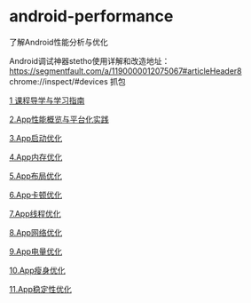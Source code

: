 # android-performance
了解Android性能分析与优化

Android调试神器stetho使用详解和改造地址：https://segmentfault.com/a/1190000012075067#articleHeader8
chrome://inspect/#devices 抓包



[1 课程导学与学习指南](docs/1.课程导学与学习指南.md)

[2.App性能概览与平台化实践](docs/2.App性能概览与平台化实践.md)

[3.App启动优化](docs/3.App启动优化.md)

[4.App内存优化](docs/4.App内存优化.md)

[5.App布局优化](docs/5.App布局优化.md)

[6.App卡顿优化](docs/6.App卡顿优化.md)

[7.App线程优化](docs/7.App线程优化.md)

[8.App网络优化](docs/8.App网络优化.md)

[9.App电量优化](docs/3.App启动优化.md)

[10.App瘦身优化](docs/10.App瘦身优化.md)

[11.App稳定性优化](docs/11.App稳定性优化.md)

